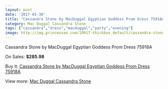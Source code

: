 ```yaml
---
layout: post
date: '2017-01-30'
title: "Cassandra Stone by MacDuggal Egyptian Goddess Prom Dress 75918A"
category: Mac Duggal Cassandra Stone
tags: ["cassandra","dress","macduggal","party","evening"]
image: http://img.princessan.com/10917-thickbox_default/cassandra-stone-by-macduggal-egyptian-goddess-prom-dress-75918a.jpg
---
```

Cassandra Stone by MacDuggal Egyptian Goddess Prom Dress 75918A

On Sales: **$285.98**
<a href="https://www.princessan.com/en/mac-duggal-cassandra-stone/4900-cassandra-stone-by-macduggal-egyptian-goddess-prom-dress-75918a.html"><amp-img layout="responsive" width="600" height="600" src="//img.princessan.com/10917-thickbox_default/cassandra-stone-by-macduggal-egyptian-goddess-prom-dress-75918a.jpg" alt="Cassandra Stone by MacDuggal Egyptian Goddess Prom Dress 75918A 0" /></a>

Buy it: [Cassandra Stone by MacDuggal Egyptian Goddess Prom Dress 75918A](https://www.princessan.com/en/mac-duggal-cassandra-stone/4900-cassandra-stone-by-macduggal-egyptian-goddess-prom-dress-75918a.html "Cassandra Stone by MacDuggal Egyptian Goddess Prom Dress 75918A")

View more: [Mac Duggal Cassandra Stone](https://www.princessan.com/en/37-mac-duggal-cassandra-stone "Mac Duggal Cassandra Stone")